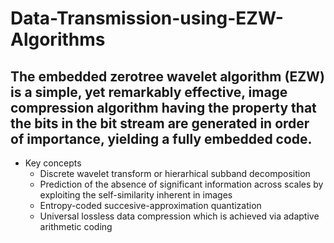 # Data-Transmission-using-EZW-Algorithms

## The embedded zerotree wavelet algorithm (EZW) is a simple, yet remarkably effective, image compression algorithm having the property that the bits in the bit stream are generated in order of importance, yielding a fully embedded code.
  * Key concepts
    * Discrete wavelet transform or hierarhical subband decomposition
    * Prediction of the absence of significant information across scales by exploiting the self-similarity inherent in images
    * Entropy-coded succesive-approximation quantization
    * Universal lossless data compression which is achieved via adaptive arithmetic coding
